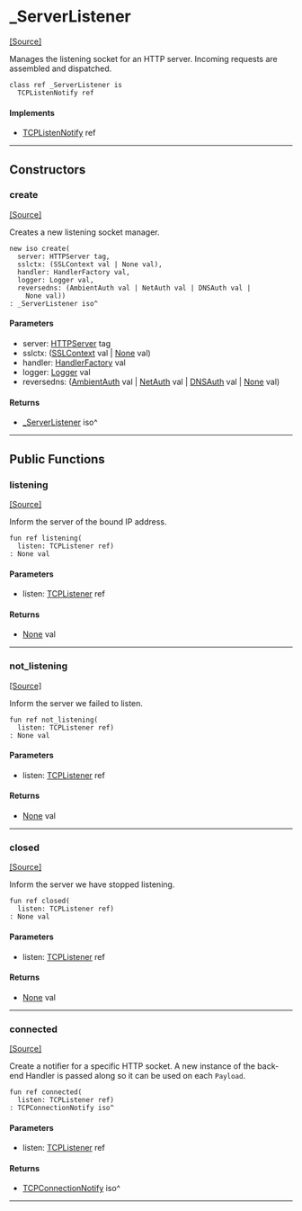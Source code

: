 # _ServerListener
<span class="source-link">[[Source]](src/http/_server_listener.md#L4)</span>

Manages the listening socket for an HTTP server. Incoming requests
are assembled and dispatched.


```pony
class ref _ServerListener is
  TCPListenNotify ref
```

#### Implements

* [TCPListenNotify](net-TCPListenNotify.md) ref

---

## Constructors

### create
<span class="source-link">[[Source]](src/http/_server_listener.md#L15)</span>


Creates a new listening socket manager.


```pony
new iso create(
  server: HTTPServer tag,
  sslctx: (SSLContext val | None val),
  handler: HandlerFactory val,
  logger: Logger val,
  reversedns: (AmbientAuth val | NetAuth val | DNSAuth val | 
    None val))
: _ServerListener iso^
```
#### Parameters

*   server: [HTTPServer](http-HTTPServer.md) tag
*   sslctx: ([SSLContext](net-ssl-SSLContext.md) val | [None](builtin-None.md) val)
*   handler: [HandlerFactory](http-HandlerFactory.md) val
*   logger: [Logger](http-Logger.md) val
*   reversedns: ([AmbientAuth](builtin-AmbientAuth.md) val | [NetAuth](net-NetAuth.md) val | [DNSAuth](net-DNSAuth.md) val | 
    [None](builtin-None.md) val)

#### Returns

* [_ServerListener](http-_ServerListener.md) iso^

---

## Public Functions

### listening
<span class="source-link">[[Source]](src/http/_server_listener.md#L31)</span>


Inform the server of the bound IP address.


```pony
fun ref listening(
  listen: TCPListener ref)
: None val
```
#### Parameters

*   listen: [TCPListener](net-TCPListener.md) ref

#### Returns

* [None](builtin-None.md) val

---

### not_listening
<span class="source-link">[[Source]](src/http/_server_listener.md#L37)</span>


Inform the server we failed to listen.


```pony
fun ref not_listening(
  listen: TCPListener ref)
: None val
```
#### Parameters

*   listen: [TCPListener](net-TCPListener.md) ref

#### Returns

* [None](builtin-None.md) val

---

### closed
<span class="source-link">[[Source]](src/http/_server_listener.md#L43)</span>


Inform the server we have stopped listening.


```pony
fun ref closed(
  listen: TCPListener ref)
: None val
```
#### Parameters

*   listen: [TCPListener](net-TCPListener.md) ref

#### Returns

* [None](builtin-None.md) val

---

### connected
<span class="source-link">[[Source]](src/http/_server_listener.md#L49)</span>


Create a notifier for a specific HTTP socket. A new instance of the
back-end Handler is passed along so it can be used on each `Payload`.


```pony
fun ref connected(
  listen: TCPListener ref)
: TCPConnectionNotify iso^
```
#### Parameters

*   listen: [TCPListener](net-TCPListener.md) ref

#### Returns

* [TCPConnectionNotify](net-TCPConnectionNotify.md) iso^

---

